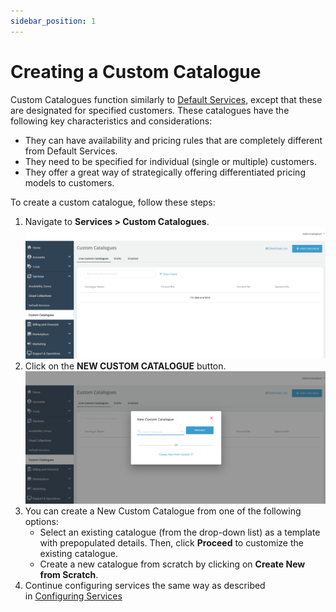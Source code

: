 ```yaml
---
sidebar_position: 1
---
```

# Creating a Custom Catalogue

Custom Catalogues function similarly to [Default Services](/docs/category/working-with-default-services), except that these are designated for specified customers. These catalogues have the following key characteristics and considerations:

- They can have availability and pricing rules that are completely different from Default Services.
- They need to be specified for individual (single or multiple) customers.
- They offer a great way of strategically offering differentiated pricing models to customers.

To create a custom catalogue, follow these steps:
1. Navigate to **Services > Custom Catalogues**.
![Create a Custom Catalogye](img/NewCatalogue1.png)
2. Click on the **NEW CUSTOM CATALOGUE** button.
![Create a Custom Catalogue](img/NewCatalogue2.png)
3. You can create a New Custom Catalogue from one of the following options:
	- Select an existing catalogue (from the drop-down list) as a template with prepopulated details. Then, click **Proceed** to customize the existing catalogue.
	- Create a new catalogue from scratch by clicking on **Create New from Scratch**.
4. Continue configuring services the same way as described in [Configuring Services](/docs/category/configuring-default-services)






